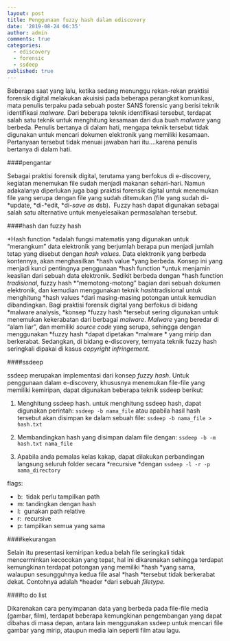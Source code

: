 ```yaml
---
layout: post
title: Penggunaan fuzzy hash dalam ediscovery
date: '2019-08-24 06:35'
author: admin
comments: true
categories:
  - ediscovery
  - forensic
  - ssdeep
published: true
---
```

Beberapa saat yang lalu, ketika sedang menunggu rekan-rekan praktisi forensik digital melakukan akuisisi pada beberapa perangkat komunikasi, mata penulis terpaku pada sebuah poster SANS forensic yang berisi teknik identifikasi *malware*. Dari beberapa teknik identifikasi tersebut, terdapat salah satu teknik untuk menghitung kesamaan dari dua buah *malware* yang berbeda. Penulis bertanya di dalam hati, mengapa teknik tersebut tidak digunakan untuk mencari dokumen elektronik yang memiliki kesamaan. Pertanyaan tersebut tidak menuai jawaban hari itu….karena penulis bertanya di dalam hati.

####pengantar

Sebagai praktisi forensik digital, terutama yang berfokus di e-discovery, kegiatan menemukan file sudah menjadi makanan sehari-hari. Namun adakalanya diperlukan juga bagi praktisi forensik digital untuk menemukan file yang serupa dengan file yang sudah ditemukan (file yang sudah di-*update, *di-*edit, *di-*save as­* dsb).  Fuzzy hash dapat digunakan sebagai salah satu alternative untuk menyelesaikan permasalahan tersebut.

####hash dan fuzzy hash

*Hash function *adalah fungsi matematis yang digunakan untuk “merangkum” data elektronik yang berjumlah berapa pun menjadi jumlah tetap yang disebut dengan *hash values*. Data elektronik yang berbeda kontennya, akan menghasilkan *hash value *yang berbeda. Konsep ini yang menjadi kunci pentingnya penggunaan *hash function *untuk menjamin keaslian dari sebuah data elektronik.
Sedikit berbeda dengan *hash function *tradisional,* fuzzy hash *“memotong-motong” bagian dari sebuah dokumen elektronik, dan kemudian menggunakan teknik *hash*tradisional untuk menghitung *hash values *dari masing-masing potongan untuk kemudian dibandingkan.
Bagi praktisi forensik digital yang berfokus di bidang *malware analysis, *konsep *fuzzy hash *tersebut sering digunakan untuk menemukan kekerabatan dari berbagai *malware*. *Malware* yang beredar di “alam liar”, dan memiliki *source code* yang serupa, sehingga dengan menggunakan *fuzzy hash *dapat dipetakan *malware * yang mirip dan berkerabat. Sedangkan, di bidang e-discovery, ternyata teknik fuzzy hash seringkali dipakai di kasus *copyright infringement.*

####ssdeep

ssdeep merupakan implementasi dari konsep *fuzzy hash*. Untuk penggunaan dalam e-discovery, khususnya menemukan file-file yang memiliki kemiripan, dapat digunakan beberapa teknik ssdeep berikut:
1. Menghitung ssdeep hash.
untuk menghitung ssdeep hash, dapat digunakan perintah:
  `ssdeep -b nama_file`
  atau apabila hasil hash tersebut akan disimpan ke dalam sebuah file:
  `ssdeep -b nama_file > hash.txt`

2. Membandingkan hash yang disimpan dalam file dengan:
  `ssdeep -b -m hash.txt nama_file`

3. Apabila anda pemalas kelas kakap, dapat dilakukan perbandingan langsung seluruh folder secara *recursive *dengan
`ssdeep -l -r -p nama_directory`

flags:
- b:  tidak perlu tampilkan path
- m: tandingkan dengan hash
- l:  gunakan path relative
- r:  recursive
- p: tampilkan semua yang sama

####kekurangan

Selain itu presentasi kemiripan kedua belah file seringkali tidak mencerminkan kecocokan yang tepat, hal ini dikarenakan sehingga terdapat kemungkinan terdapat potongan yang memiliki *hash *yang sama, walaupun sesungguhnya kedua file asal *hash *tersebut tidak berkerabat dekat. Contohnya adalah *header *dari sebuah *filetype.*

####to do list

Dikarenakan cara penyimpanan data yang berbeda pada file-file media (gambar, film), terdapat beberapa kemungkinan pengembangan yang dapat dibahas di masa depan, antara lain menggunakan ssdeep untuk mencari file gambar yang mirip, ataupun media lain seperti film atau lagu.

